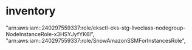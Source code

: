 # inventory
"arn:aws:iam::240297559337:role/eksctl-eks-stg-liveclass-nodegroup-NodeInstanceRole-x3HSYJyfYK6l",
"arn:aws:iam::240297559337:role/SnowAmazonSSMForInstancesRole",

